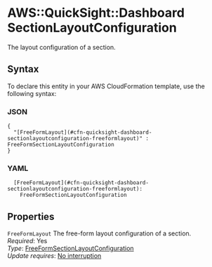 # AWS::QuickSight::Dashboard SectionLayoutConfiguration<a name="aws-properties-quicksight-dashboard-sectionlayoutconfiguration"></a>

The layout configuration of a section\.

## Syntax<a name="aws-properties-quicksight-dashboard-sectionlayoutconfiguration-syntax"></a>

To declare this entity in your AWS CloudFormation template, use the following syntax:

### JSON<a name="aws-properties-quicksight-dashboard-sectionlayoutconfiguration-syntax.json"></a>

```
{
  "[FreeFormLayout](#cfn-quicksight-dashboard-sectionlayoutconfiguration-freeformlayout)" : FreeFormSectionLayoutConfiguration
}
```

### YAML<a name="aws-properties-quicksight-dashboard-sectionlayoutconfiguration-syntax.yaml"></a>

```
  [FreeFormLayout](#cfn-quicksight-dashboard-sectionlayoutconfiguration-freeformlayout): 
    FreeFormSectionLayoutConfiguration
```

## Properties<a name="aws-properties-quicksight-dashboard-sectionlayoutconfiguration-properties"></a>

`FreeFormLayout`  <a name="cfn-quicksight-dashboard-sectionlayoutconfiguration-freeformlayout"></a>
The free\-form layout configuration of a section\.  
*Required*: Yes  
*Type*: [FreeFormSectionLayoutConfiguration](aws-properties-quicksight-dashboard-freeformsectionlayoutconfiguration.md)  
*Update requires*: [No interruption](https://docs.aws.amazon.com/AWSCloudFormation/latest/UserGuide/using-cfn-updating-stacks-update-behaviors.html#update-no-interrupt)